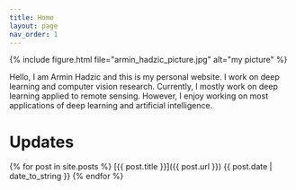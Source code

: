 ```yaml
---
title: Home
layout: page
nav_order: 1
---
```


{% include figure.html file="armin_hadzic_picture.jpg" alt="my picture" %}

Hello, I am Armin Hadzic and this is my personal website. I work on deep learning and computer vision research. Currently, I mostly work on deep learning applied to remote sensing. However, I enjoy working on most applications of deep learning and artificial intelligence.

# Updates

{% for post in site.posts %}
  [{{ post.title }}]({{ post.url }}) {{ post.date | date_to_string }}
{% endfor %}

<!--
<a href="{{ post.url }}">"# {{ post.title }}"</a> <p>{{ post.date | date_to_string }}</p>
You can use HTML elements in Markdown, such as the comment element, and they won't be affected by a markdown parser. However, if you create an HTML element in your markdown file, you cannot use markdown syntax within that element's contents.
-->